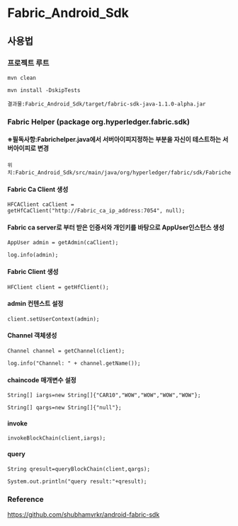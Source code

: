 # Fabric_Android_Sdk

## 사용법
### 프로젝트 루트
<pre><code>mvn clean</code></pre>
<pre><code>mvn install -DskipTests</code></pre>
<pre><code>결과물:Fabric_Android_Sdk/target/fabric-sdk-java-1.1.0-alpha.jar</code></pre>

### Fabric Helper (package org.hyperledger.fabric.sdk)
#### ※필독사항:Fabrichelper.java에서 서버아이피지정하는 부분을 자신이 테스트하는 서버아이피로 변경
<pre><code>위치:Fabric_Android_Sdk/src/main/java/org/hyperledger/fabric/sdk/Fabrichelper.java</code></pre>
#### Fabric Ca Client 생성
<pre><code>HFCAClient caClient = getHfCaClient("http://Fabric_ca_ip_address:7054", null);</code></pre>
#### Fabric ca server로 부터 받은 인증서와 개인키를 바탕으로 AppUser인스턴스 생성
<pre><code>AppUser admin = getAdmin(caClient);</code></pre>
<pre><code>log.info(admin);</code></pre>
#### Fabric Client 생성
<pre><code>HFClient client = getHfClient();</code></pre>
#### admin 컨텐스트 설정
<pre><code>client.setUserContext(admin);</code></pre>
#### Channel 객체생성
<pre><code>Channel channel = getChannel(client);</code></pre>
<pre><code>log.info("Channel: " + channel.getName());</code></pre>
#### chaincode 매개변수 설정
<pre><code>String[] iargs=new String[]{"CAR10","WOW","WOW","WOW","WOW"};</code></pre>
<pre><code>String[] qargs=new String[]{"null"};</code></pre>
#### invoke
<pre><code>invokeBlockChain(client,iargs);</code></pre>
#### query
<pre><code>String qresult=queryBlockChain(client,qargs);</code></pre>
<pre><code>System.out.println("query result:"+qresult);</code></pre>

### Reference
https://github.com/shubhamvrkr/android-fabric-sdk
